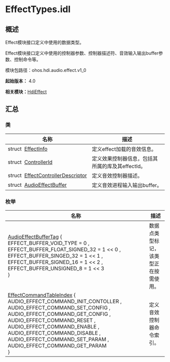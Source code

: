 # EffectTypes.idl


## 概述

Effect模块接口定义中使用的数据类型。

Effect模块接口定义中使用的控制器参数、控制器描述符、音效输入输出buffer参数、控制命令等。

模块包路径：ohos.hdi.audio.effect.v1_0

**起始版本：** 4.0

**相关模块：**[HdiEffect](_hdi_effect.md)


## 汇总


### 类

| 名称 | 描述 | 
| -------- | -------- |
| struct&nbsp;&nbsp;[EffectInfo](_effect_info.md) | 定义effect加载的音效信息。 | 
| struct&nbsp;&nbsp;[ControllerId](_controller_id.md) | 定义效果控制器信息，包括其所属的库及其effectId。 | 
| struct&nbsp;&nbsp;[EffectControllerDescriptor](_effect_controller_descriptor.md) | 定义音效控制器描述。 | 
| struct&nbsp;&nbsp;[AudioEffectBuffer](_audio_effect_buffer.md) | 定义音效进程输入输出buffer。 | 


### 枚举

| 名称 | 描述 | 
| -------- | -------- |
| [AudioEffectBufferTag](_hdi_effect.md#audioeffectbuffertag) {<br/>EFFECT_BUFFER_VOID_TYPE = 0 , EFFECT_BUFFER_FLOAT_SIGNED_32 = 1 &lt;&lt; 0 , EFFECT_BUFFER_SINGED_32 = 1 &lt;&lt; 1 , EFFECT_BUFFER_SIGNED_16 = 1 &lt;&lt; 2 , EFFECT_BUFFER_UNSIGNED_8 = 1 &lt;&lt; 3<br/>} | 数据点类型标记，该类型正在按需使用。 | 
| [EffectCommandTableIndex](_hdi_effect.md#effectcommandtableindex) {<br/>AUDIO_EFFECT_COMMAND_INIT_CONTOLLER , AUDIO_EFFECT_COMMAND_SET_CONFIG , AUDIO_EFFECT_COMMAND_GET_CONFIG , AUDIO_EFFECT_COMMAND_RESET , AUDIO_EFFECT_COMMAND_ENABLE , AUDIO_EFFECT_COMMAND_DISABLE , AUDIO_EFFECT_COMMAND_SET_PARAM , AUDIO_EFFECT_COMMAND_GET_PARAM<br/>} | 定义音效控制器命令索引。 | 
